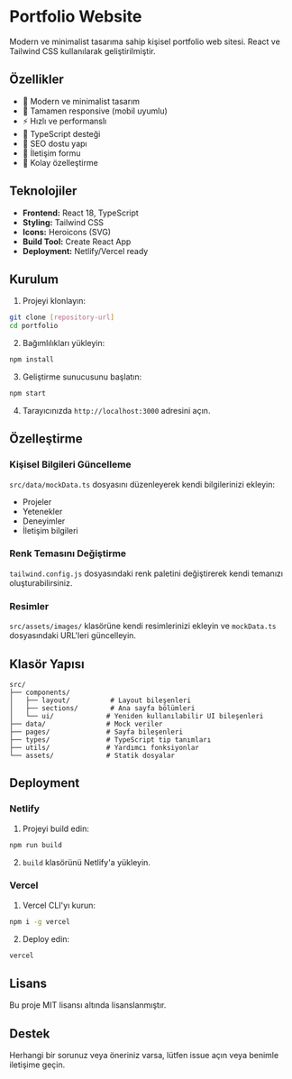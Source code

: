 # Portfolio Website

Modern ve minimalist tasarıma sahip kişisel portfolio web sitesi. React ve Tailwind CSS kullanılarak geliştirilmiştir.

## Özellikler

- 🎨 Modern ve minimalist tasarım
- 📱 Tamamen responsive (mobil uyumlu)
- ⚡ Hızlı ve performanslı
- 🔧 TypeScript desteği
- 🎯 SEO dostu yapı
- 📧 İletişim formu
- 🚀 Kolay özelleştirme

## Teknolojiler

- **Frontend:** React 18, TypeScript
- **Styling:** Tailwind CSS
- **Icons:** Heroicons (SVG)
- **Build Tool:** Create React App
- **Deployment:** Netlify/Vercel ready

## Kurulum

1. Projeyi klonlayın:
```bash
git clone [repository-url]
cd portfolio
```

2. Bağımlılıkları yükleyin:
```bash
npm install
```

3. Geliştirme sunucusunu başlatın:
```bash
npm start
```

4. Tarayıcınızda `http://localhost:3000` adresini açın.

## Özelleştirme

### Kişisel Bilgileri Güncelleme

`src/data/mockData.ts` dosyasını düzenleyerek kendi bilgilerinizi ekleyin:

- Projeler
- Yetenekler
- Deneyimler
- İletişim bilgileri

### Renk Temasını Değiştirme

`tailwind.config.js` dosyasındaki renk paletini değiştirerek kendi temanızı oluşturabilirsiniz.

### Resimler

`src/assets/images/` klasörüne kendi resimlerinizi ekleyin ve `mockData.ts` dosyasındaki URL'leri güncelleyin.

## Klasör Yapısı

```
src/
├── components/
│   ├── layout/          # Layout bileşenleri
│   ├── sections/        # Ana sayfa bölümleri
│   └── ui/             # Yeniden kullanılabilir UI bileşenleri
├── data/               # Mock veriler
├── pages/              # Sayfa bileşenleri
├── types/              # TypeScript tip tanımları
├── utils/              # Yardımcı fonksiyonlar
└── assets/             # Statik dosyalar
```

## Deployment

### Netlify

1. Projeyi build edin:
```bash
npm run build
```

2. `build` klasörünü Netlify'a yükleyin.

### Vercel

1. Vercel CLI'yı kurun:
```bash
npm i -g vercel
```

2. Deploy edin:
```bash
vercel
```

## Lisans

Bu proje MIT lisansı altında lisanslanmıştır.

## Destek

Herhangi bir sorunuz veya öneriniz varsa, lütfen issue açın veya benimle iletişime geçin.